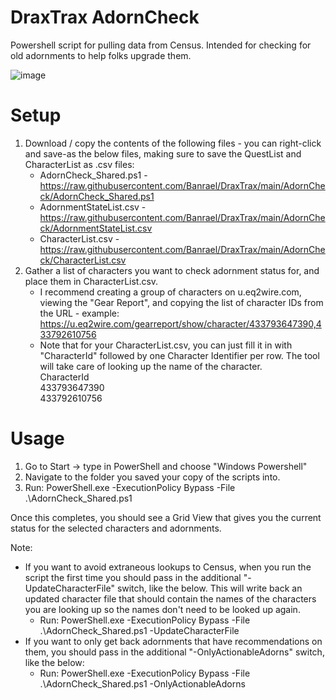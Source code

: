 # DraxTrax AdornCheck
Powershell script for pulling data from Census. Intended for checking for old adornments to help folks upgrade them.

![image](https://user-images.githubusercontent.com/47707771/223884407-e26358ac-7594-400a-aa0a-a8900fe88093.png)

# Setup
1. Download / copy the contents of the following files - you can right-click and save-as the below files, making sure to save the QuestList and CharacterList as .csv files:
   * AdornCheck_Shared.ps1 - https://raw.githubusercontent.com/Banrael/DraxTrax/main/AdornCheck/AdornCheck_Shared.ps1
   * AdornmentStateList.csv - https://raw.githubusercontent.com/Banrael/DraxTrax/main/AdornCheck/AdornmentStateList.csv
   * CharacterList.csv - https://raw.githubusercontent.com/Banrael/DraxTrax/main/AdornCheck/CharacterList.csv
2. Gather a list of characters you want to check adornment status for, and place them in CharacterList.csv. 
   * I recommend creating a group of characters on u.eq2wire.com, viewing the "Gear Report", and copying the list of character IDs from the URL - example:
     https://u.eq2wire.com/gearreport/show/character/433793647390,433792610756
   * Note that for your CharacterList.csv, you can just fill it in with "CharacterId" followed by one Character Identifier per row. The tool will take care of looking up the name of the character.<br>
     CharacterId<br>
     433793647390<br>
     433792610756<br>

# Usage
1. Go to Start -> type in PowerShell and choose "Windows Powershell"
2. Navigate to the folder you saved your copy of the scripts into.
3. Run: PowerShell.exe -ExecutionPolicy Bypass -File .\AdornCheck_Shared.ps1

Once this completes, you should see a Grid View that gives you the current status for the selected characters and adornments.

Note:
* If you want to avoid extraneous lookups to Census, when you run the script the first time you should pass in the additional "-UpdateCharacterFile" switch, like the below. This will write back an updated character file that should contain the names of the characters you are looking up so the names don't need to be looked up again.
  * Run: PowerShell.exe -ExecutionPolicy Bypass -File .\AdornCheck_Shared.ps1 -UpdateCharacterFile
* If you want to only get back adornments that have recommendations on them, you should pass in the additional "-OnlyActionableAdorns" switch, like the below:
  * Run: PowerShell.exe -ExecutionPolicy Bypass -File .\AdornCheck_Shared.ps1 -OnlyActionableAdorns
